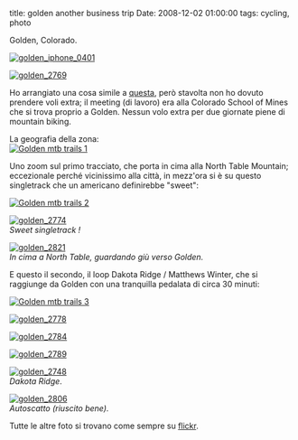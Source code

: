 title: golden another business trip
Date: 2008-12-02 01:00:00
tags: cycling, photo
 

Golden, Colorado.  
  
[![golden_iphone_0401](http://farm4.static.flickr.com/3218/3060214978_ec7d56c69f.jpg)](http://www.flickr.com/photos/aadm/3060214978/)  
  
[![golden_2769](http://farm4.static.flickr.com/3247/3059359181_3a5c4478e6.jpg)](http://www.flickr.com/photos/aadm/3059359181/)  
  
Ho arrangiato una cosa simile a [questa](http://aadm.github.io/2008-05-20-santa-cruz-a-business-trip.html), però stavolta non ho dovuto prendere voli extra; il meeting (di lavoro) era alla Colorado School of Mines che si trova proprio a Golden. Nessun volo extra per due giornate piene di mountain biking.  
  
La geografia della zona:  
[![Golden mtb trails 1](http://farm4.static.flickr.com/3068/3076074760_163a7d8f8c_o.png)](http://www.flickr.com/photos/aadm/3076074760/)  
  
Uno zoom sul primo tracciato, che porta in cima alla North Table Mountain; eccezionale perché vicinissimo alla città, in mezz'ora si è su questo singletrack che un americano definirebbe "sweet":  

  
[![Golden mtb trails 2](http://farm4.static.flickr.com/3284/3075242549_cbd0ae5ceb.jpg)](http://www.flickr.com/photos/aadm/3075242549/)  
  
[![golden_2774](http://farm4.static.flickr.com/3138/3059360967_65d4774587.jpg)](http://www.flickr.com/photos/aadm/3059360967/)  
_Sweet singletrack !_  
  
[![golden_2821](http://farm4.static.flickr.com/3045/3060210962_32fa684f5f.jpg)](http://www.flickr.com/photos/aadm/3060210962/)  
_In cima a North Table, guardando giù verso Golden._  
  
E questo il secondo, il loop Dakota Ridge / Matthews Winter, che si raggiunge da Golden con una tranquilla pedalata di circa 30 minuti:  
  
[![Golden mtb trails 3](http://farm4.static.flickr.com/3170/3075242723_c3f2a98ece.jpg)](http://www.flickr.com/photos/aadm/3075242723/)  
  
[![golden_2778](http://farm4.static.flickr.com/3045/3059362553_dfeb906d45.jpg)](http://www.flickr.com/photos/aadm/3059362553/)  
  
[![golden_2784](http://farm4.static.flickr.com/3178/3059364583_cd11abff96.jpg)](http://www.flickr.com/photos/aadm/3059364583/)  
  
[![golden_2789](http://farm4.static.flickr.com/3049/3060202796_377e78de59.jpg)](http://www.flickr.com/photos/aadm/3060202796/)  
  
[![golden_2748](http://farm4.static.flickr.com/3176/3059350909_16eee22ce5.jpg)](http://www.flickr.com/photos/aadm/3059350909/)  
_Dakota Ridge_.  
  
[![golden_2806](http://farm4.static.flickr.com/3167/3060208834_88177a2461.jpg)](http://www.flickr.com/photos/aadm/3060208834/)  
_Autoscatto (riuscito bene)._  
  
Tutte le altre foto si trovano come sempre su [flickr](http://www.flickr.com/photos/aadm/sets/72157610048216733/). 
